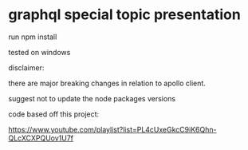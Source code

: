# graphql special topic presentation

run npm install

tested on windows

disclaimer:

there are major breaking changes in relation to apollo client.

suggest not to update the node packages versions

code based off this project:

https://www.youtube.com/playlist?list=PL4cUxeGkcC9iK6Qhn-QLcXCXPQUov1U7f



